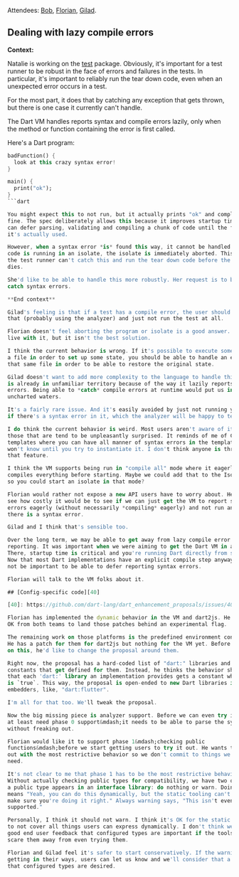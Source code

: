 Attendees: [Bob][], [Florian][], [Gilad][].

[bob]: https://github.com/munificent
[florian]: https://github.com/floitschG
[gilad]: https://github.com/gbracha

## Dealing with lazy compile errors

**Context:**

Natalie is working on the [test][] package. Obviously, it's important for a test
runner to be robust in the face of errors and failures in the tests. In
particular, it's important to reliably run the tear down code, even when an
unexpected error occurs in a test.

[test]: https://pub.dartlang.org/packages/test

For the most part, it does that by catching any exception that gets thrown, but
there is one case it currently can't handle.

The Dart VM handles reports syntax and compile errors lazily, only when the
method or function containing the error is first called.

Here's a Dart program:

```dart
badFunction() {
  look at this crazy syntax error!
}

main() {
  print("ok");
}
```dart

You might expect this to not run, but it actually prints "ok" and completes just
fine. The spec deliberately allows this because it improves startup time. The VM
can defer parsing, validating and compiling a chunk of code until the first time
it's actually used.

However, when a syntax error *is* found this way, it cannot be handled. If this
code is running in an isolate, the isolate is immediately aborted. This means
the test runner can't catch this and run the tear down code before the isolate
dies.

She'd like to be able to handle this more robustly. Her request is to be able to
catch syntax errors.

**End context**

Gilad's feeling is that if a test has a compile error, the user should notice
that (probably using the analyzer) and just not run the test at all.

Florian doesn't feel aborting the program or isolate is a good answer. We can
live with it, but it isn't the best solution.

I think the current behavior is wrong. If it's possible to execute some code in
a file in order to set up some state, you should be able to handle an error in
that same file in order to be able to restore the original state.

Gilad doesn't want to add more complexity to the language to handle this. Dart
is already in unfamiliar territory because of the way it lazily reports compile
errors. Being able to *catch* compile errors at runtime would put us in
uncharted waters.

It's a fairly rare issue. And it's easily avoided by just not running your test
if there's a syntax error in it, which the analyzer will be happy to tell you.

I do think the current behavior is weird. Most users aren't aware of it, and
those that are tend to be unpleasantly surprised. It reminds of me of C++
templates where you can have all manner of syntax errors in the template and you
won't know until you try to instantiate it. I don't think anyone is thrilled by
that feature.

I think the VM supports being run in "compile all" mode where it eagerly
compiles everything before starting. Maybe we could add that to the Isolate API
so you could start an isolate in that mode?

Florian would rather not expose a new API users have to worry about. He wants to
see how costly it would be to see if we can just get the VM to report syntax
errors eagerly (without necessarily *compiling* eagerly) and not run any code if
there is a syntax error.

Gilad and I think that's sensible too.

Over the long term, we may be able to get away from lazy compile error
reporting. It was important when we were aiming to get the Dart VM in a browser.
There, startup time is critical and you're running Dart directly from source.
Now that most Dart implementations have an explicit compile step anyway, it may
not be important to be able to defer reporting syntax errors.

Florian will talk to the VM folks about it.

## [Config-specific code][40]

[40]: https://github.com/dart-lang/dart_enhancement_proposals/issues/40

Florian has implemented the dynamic behavior in the VM and dart2js. He got the
OK from both teams to land those patches behind an experimental flag.

The remaining work on those platforms is the predefined environment constants.
He has a patch for them for dart2js but nothing for the VM yet. Before he works
on this, he'd like to change the proposal around them.

Right now, the proposal has a hard-coded list of "dart:" libraries and the
constants that get defined for them. Instead, he thinks the behavior should be
that each 'dart:' library an implementation provides gets a constant whose value
is `true`. This way, the proposal is open-ended to new Dart libraries in custom
embedders, like, "dart:flutter".

I'm all for that too. We'll tweak the proposal.

Now the big missing piece is analyzer support. Before we can even try it out, we
at least need phase 0 support&mdash;it needs to be able to parse the syntax
without freaking out.

Florian would like it to support phase 1&mdash;checking public
functions&mdash;before we start getting users to try it out. He wants to start
out with the most restrictive behavior so we don't commit to things we don't
need.

It's not clear to me that phase 1 has to be the most restrictive behavior.
Without actually checking public types for compatibility, we have two options if
a public type appears in an interface library: do nothing or warn. Doing nothing
means "Yeah, you can do this dynamically, but the static tooling can't help you
make sure you're doing it right." Always warning says, "This isn't even
supported."

Personally, I think it should not warn. I think it's OK for the static analysis
to not cover all things users can express dynamically. I don't think we'll get
good end user feedback that configured types are important if the tools try to
scare them away from even trying them.

Florian and Gilad feel it's safer to start conservatively. If the warning is
getting in their ways, users can let us know and we'll consider that a signal
that configured types are desired.
